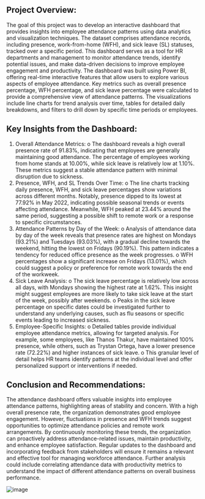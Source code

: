 
## Project Overview:
The goal of this project was to develop an interactive dashboard that provides insights into employee attendance patterns using data analytics and visualization techniques. The dataset comprises attendance records, including presence, work-from-home (WFH), and sick leave (SL) statuses, tracked over a specific period. This dashboard serves as a tool for HR departments and management to monitor attendance trends, identify potential issues, and make data-driven decisions to improve employee engagement and productivity.
The dashboard was built using Power BI, offering real-time interactive features that allow users to explore various aspects of employee attendance. Key metrics such as overall presence percentage, WFH percentage, and sick leave percentage were calculated to provide a comprehensive view of attendance patterns. The visualizations include line charts for trend analysis over time, tables for detailed daily breakdowns, and filters to drill down by specific time periods or employees.

## Key Insights from the Dashboard:
1.	Overall Attendance Metrics:
o	The dashboard reveals a high overall presence rate of 91.83%, indicating that employees are generally maintaining good attendance. The percentage of employees working from home stands at 10.00%, while sick leave is relatively low at 1.10%. These metrics suggest a stable attendance pattern with minimal disruption due to sickness.
2.	Presence, WFH, and SL Trends Over Time:
o	The line charts tracking daily presence, WFH, and sick leave percentages show variations across different months. Notably, presence dipped to its lowest at 77.92% in May 2022, indicating possible seasonal trends or events affecting attendance. Meanwhile, WFH peaked at 23.44% around the same period, suggesting a possible shift to remote work or a response to specific circumstances.
3.	Attendance Patterns by Day of the Week:
o	Analysis of attendance data by day of the week reveals that presence rates are highest on Mondays (93.21%) and Tuesdays (93.03%), with a gradual decline towards the weekend, hitting the lowest on Fridays (90.19%). This pattern indicates a tendency for reduced office presence as the week progresses.
o	WFH percentages show a significant increase on Fridays (13.01%), which could suggest a policy or preference for remote work towards the end of the workweek.
4.	Sick Leave Analysis:
o	The sick leave percentage is relatively low across all days, with Mondays showing the highest rate at 1.62%. This insight might suggest employees are more likely to take sick leave at the start of the week, possibly after weekends.
o	Peaks in the sick leave percentage on specific dates could be investigated further to understand any underlying causes, such as flu seasons or specific events leading to increased sickness.
5.	Employee-Specific Insights:
o	Detailed tables provide individual employee attendance metrics, allowing for targeted analysis. For example, some employees, like Thanos Thakur, have maintained 100% presence, while others, such as Trystan Ortega, have a lower presence rate (72.22%) and higher instances of sick leave.
o	This granular level of detail helps HR teams identify patterns at the individual level and offer personalized support or interventions if needed.

## Conclusion and Recommendations:
The attendance dashboard offers valuable insights into employee attendance patterns, highlighting areas of stability and concern. With a high overall presence rate, the organization demonstrates good employee engagement. However, fluctuations in presence and WFH trends suggest opportunities to optimize attendance policies and remote work arrangements. By continuously monitoring these trends, the organization can proactively address attendance-related issues, maintain productivity, and enhance employee satisfaction.
Regular updates to the dashboard and incorporating feedback from stakeholders will ensure it remains a relevant and effective tool for managing workforce attendance. Further analysis could include correlating attendance data with productivity metrics to understand the impact of different attendance patterns on overall business performance.














![image](https://github.com/user-attachments/assets/31609f87-7ee6-4561-a9de-292d31a42d21)
